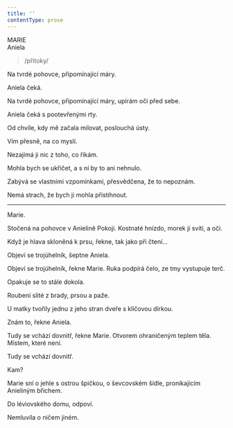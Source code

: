```yaml
---
title: ''
contentType: prose
---
```


<section>

MARIE  
Aniela

> /přítoky/

Na tvrdé pohovce, připomínající máry.

Aniela čeká.

Na tvrdé pohovce, připomínající máry, upírám oči před sebe.

Aniela čeká s pootevřenými rty.

Od chvíle, kdy mě začala milovat, poslouchá ústy.

Vím přesně, na co myslí.

Nezajímá ji nic z toho, co říkám.

Mohla bych se ukřičet, a s ní by to ani nehnulo.

Zabývá se vlastními vzpomínkami, přesvědčena, že to nepoznám.

Nemá strach, že bych ji mohla přistihnout.

* * *

Marie.

</section>

<section>

Stočená na pohovce v Anielině Pokoji. Kostnaté hnízdo, morek jí svítí, a oči.

</section>

<section>

Když je hlava skloněná k prsu, řekne, tak jako při čtení…

</section>

<section>

Objeví se trojúhelník, šeptne Aniela.

Objeví se trojúhelník, řekne Marie. Ruka podpírá čelo, ze tmy vystupuje terč.

</section>

<section>

Opakuje se to stále dokola.

</section>

<section>

Roubení slité z brady, prsou a paže.

U matky tvořily jednu z jeho stran dveře s klíčovou dírkou.

</section>

<section>

Znám to, řekne Aniela.

</section>

<section>

Tudy se vchází dovnitř, řekne Marie. Otvorem ohraničeným teplem těla. Místem, které není.

</section>

<section>

Tudy se vchází dovnitř.

</section>

<section>

Kam?

</section>

<section>

Marie sní o jehle s ostrou špičkou, o ševcovském šídle, pronikajícím Anieliným břichem.

</section>

<section>

Do léviovského domu, odpoví.

</section>

<section>

Nemluvila o ničem jiném.

</section>
